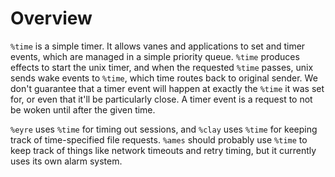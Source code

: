 <div class="short">

Overview  
===

`%time` is a simple timer.  It allows vanes and applications to set and timer
events, which are managed in a simple priority queue. `%time` produces effects
to start the unix timer, and when the requested `%time` passes, unix sends wake
events to `%time`, which time routes back to original sender.  We don't
guarantee that a timer event will happen at exactly the `%time` it was set for,
or even that it'll be particularly close.  A timer event is a request to not be
woken until after the given time.

`%eyre` uses `%time` for timing out sessions, and `%clay` uses `%time` for
keeping track of time-specified file requests.  `%ames` should probably use `%time`
to keep track of things like network timeouts and retry timing, but it currently
uses its own alarm system.

</div>